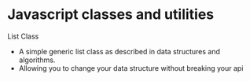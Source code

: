 # Javascript classes and utilities
List Class
* A simple generic list class as described in data structures and algorithms.
* Allowing you to change your data structure without breaking your api
